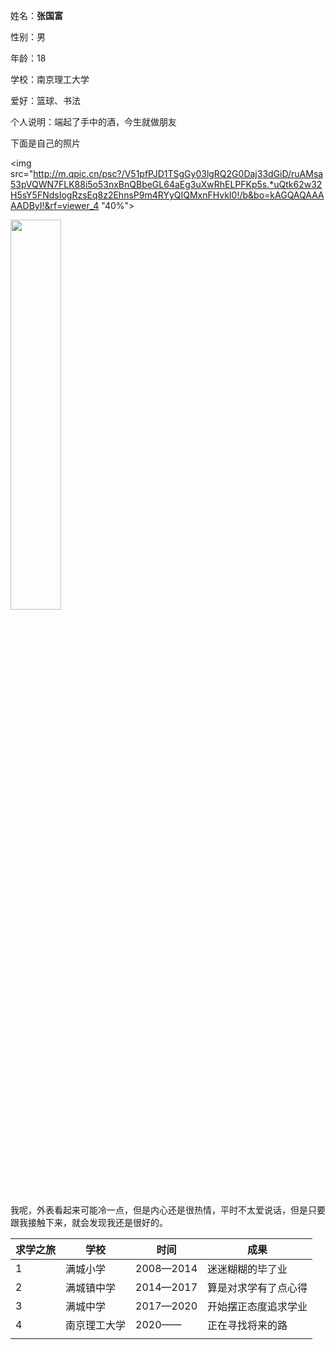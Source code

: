 姓名：**张国富**
<div class="container-fluid">
	<div class="row-fluid">
		<div class="span12">
			<p>
				 性别：男
			</p>
		</div>
	</div>
</div>
<div class="container-fluid">
	<div class="row-fluid">
		<div class="span12">
			<p>
				 年龄：18
			</p>
		</div>
	</div>
</div>
<div class="container-fluid">
	<div class="row-fluid">
		<div class="span12">
			<p>
				 学校：南京理工大学
			</p>
		</div>
	</div>
</div>

<div class="container-fluid">
	<div class="row-fluid">
		<div class="span12">
			<p>
				 爱好：篮球、书法
			</p>
		</div>
	</div>
</div>
<div class="container-fluid">
	<div class="row-fluid">
		<div class="span12">
			<p>
				 个人说明：端起了手中的酒，今生就做朋友
			</p>
		</div>
	</div>
</div>
<div class="container-fluid">
	<div class="row-fluid">
		<div class="span12">
			<p>
				下面是自己的照片
			</p>
		</div>
	</div>
</div>


<img src="http://m.qpic.cn/psc?/V51pfPJD1TSgGy03lgRQ2G0Daj33dGiD/ruAMsa53pVQWN7FLK88i5o53nxBnQBbeGL64aEg3uXwRhELPFKp5s.*uQtk62w32H5sY5FNdsIogRzsEq8z2EhnsP9m4RYyQIQMxnFHvkI0!/b&bo=kAGQAQAAAAADByI!&rf=viewer_4 "40%">


<img src="http://m.qpic.cn/psc?/V51pfPJD1TSgGy03lgRQ2G0Daj33dGiD/45NBuzDIW489QBoVep5mcdM3tPeflPsL3cqBY6dGVXxa8.68Zwqyni4mJu2w73.1aF2vxq0O4gaXCYfnx0HYyvsyWd0B7XIMp8S9wH4U*hQ!/b&bo=oAU4BAAAAAABF6k!&rf=viewer_4" width="40%">

<div class="container-fluid">
	<div class="row-fluid">
		<div class="span12">
			<p>
				 我呢，外表看起来可能冷一点，但是内心还是很热情，平时不太爱说话，但是只要跟我接触下来，就会发现我还是很好的。
			</p>
		</div>
	</div>
</div>

<div class="container-fluid">
	<div class="row-fluid">
		<div class="span12">
			<table class="table">
				<thead>
					<tr>
						<th>
							求学之旅
						</th>
						<th>
							学校
						</th>
						<th>
							时间
						</th>
						<th>
							成果
						</th>
					</tr>
				</thead>
				<tbody>
					<tr>
						<td>
							1
						</td>
						<td>
							满城小学
						</td>
						<td>
							2008—2014
						</td>
						<td>
							迷迷糊糊的毕了业
						</td>
					</tr>
					<tr class="success">
						<td>
							2
						</td>
						<td>
							<span>满城镇中学</span>
						</td>
						<td>
							2014—2017
						</td>
						<td>
							算是对求学有了点心得
						</td>
					</tr>
					<tr class="error">
						<td>
							3
						</td>
						<td>
							满城中学
						</td>
						<td>
							2017—2020
						</td>
						<td>
							开始摆正态度追求学业
						</td>
					</tr>
					<tr class="warning">
						<td>
							4
						</td>
						<td>
							南京理工大学
						</td>
						<td>
							2020——
						</td>
						<td>
							正在寻找将来的路
						</td>
					</tr>
					<tr class="info">
						<td>
						</td>
						<td>
						</td>
						<td>
						</td>
						<td>
						</td>
					</tr>
				</tbody>
			</table>
		</div>
	</div>
</div>
